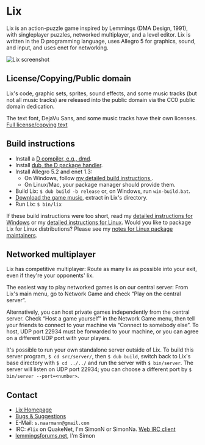 Lix
===

Lix is an action-puzzle game inspired by Lemmings (DMA Design, 1991),
with singleplayer puzzles, networked multiplayer, and a level editor.
Lix is written in the D programming language, uses Allegro 5 for graphics,
sound, and input, and uses enet for networking.

![Lix screenshot](http://lixgame.com/img/lix-d-screenshot.png)

License/Copying/Public domain
-----------------------------

Lix's code, graphic sets, sprites, sound effects, and some music tracks (but
not all music tracks) are released into the public domain via the CC0 public
domain dedication.

The text font, DejaVu Sans, and some music tracks have their own licenses.
[Full license/copying text](https://raw.githubusercontent.com/SimonN/LixD/master/doc/copying.txt)

Build instructions
------------------

* Install a [D compiler, e.g., dmd](https://dlang.org/download).
* Install [dub, the D package handler](http://code.dlang.org/download).
* Install Allegro 5.2 and enet 1.3:
    * On Windows, follow [my detailed build instructions
    ](https://raw.githubusercontent.com/SimonN/LixD/master/doc/build/windows.txt).
    * On Linux/Mac, your package manager should provide them.
* Build Lix: `$ dub build -b release` or, on Windows, run `win-build.bat`.
* [Download the game music](http://www.lixgame.com/dow/lix-music.zip),
    extract in Lix's directory.
* Run Lix: `$ bin/lix`

If these build instructions were too short, read my [detailed instructions for Windows](https://raw.githubusercontent.com/SimonN/LixD/master/doc/build/windows.txt) or my
[detailed instructions for Linux](https://raw.githubusercontent.com/SimonN/LixD/master/doc/build/linux.txt). Would you like to package Lix for Linux distributions? Please see my [notes for Linux package maintainers](https://raw.githubusercontent.com/SimonN/LixD/master/doc/build/package.txt).

Networked multiplayer
---------------------

Lix has competitive multiplayer: Route as many lix as possible into your exit,
even if they're your opponents' lix.

The easiest way to play networked games is on our central server: From
Lix's main menu, go to Network Game and check “Play on the central server”.

Alternatively, you can host private games independently from the central
server. Check “Host a game yourself” in the Network Game menu, then tell
your friends to connect to your machine via “Connect to somebody else”.
To host, UDP port 22934 must be forwarded to your machine, or you can agree
on a different UDP port with your players.

It's possible to run your own standalone server outside of Lix.
To build this server program, `$ cd src/server/`, then `$ dub build`,
switch back to Lix's base directory with `$ cd ../../` and run the server
with `$ bin/server`. The server will listen on UDP port 22934; you can choose
a different port by `$ bin/server --port=<number>`.

Contact
-------

* [Lix Homepage](http://www.lixgame.com)
* [Bugs & Suggestions](https://github.com/SimonN/LixD/issues)
* E-Mail: `s.naarmann@gmail.com`
* IRC: `#lix` on QuakeNet, I'm SimonN or SimonNa.
    [Web IRC client](http://webchat.quakenet.org/?channels=lix)
* [lemmingsforums.net](https://www.lemmingsforums.net/index.php?board=8.0),
    I'm Simon
